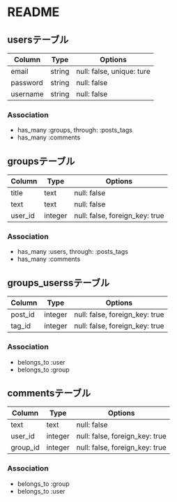 # README

## usersテーブル
|Column|Type|Options|
|------|----|-------|
|email|string|null: false, unique: ture|
|password|string|null: false|
|username|string|null: false|
### Association
- has_many :groups, through:  :posts_tags
- has_many :comments

## groupsテーブル
|Column|Type|Options|
|------|----|-------|
|title|text|null: false|
|text|text|null: false|
|user_id|integer|null: false, foreign_key: true|
### Association
- has_many :users, through:  :posts_tags
- has_many :comments

## groups_userssテーブル
|Column|Type|Options|
|------|----|-------|
|post_id|integer|null: false, foreign_key: true|
|tag_id|integer|null: false, foreign_key: true|
### Association
- belongs_to :user
- belongs_to :group

## commentsテーブル
|Column|Type|Options|
|------|----|-------|
|text|text|null: false|
|user_id|integer|null: false, foreign_key: true|
|group_id|integer|null: false, foreign_key: true|
### Association
- belongs_to :group
- belongs_to :user